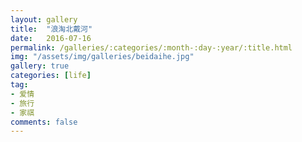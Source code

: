 ```yaml
---
layout: gallery
title:  "浪淘北戴河"
date:   2016-07-16
permalink: /galleries/:categories/:month-:day-:year/:title.html
img: "/assets/img/galleries/beidaihe.jpg"
gallery: true
categories: [life]
tag:
- 爱情
- 旅行
- 家祺
comments: false
---
```

